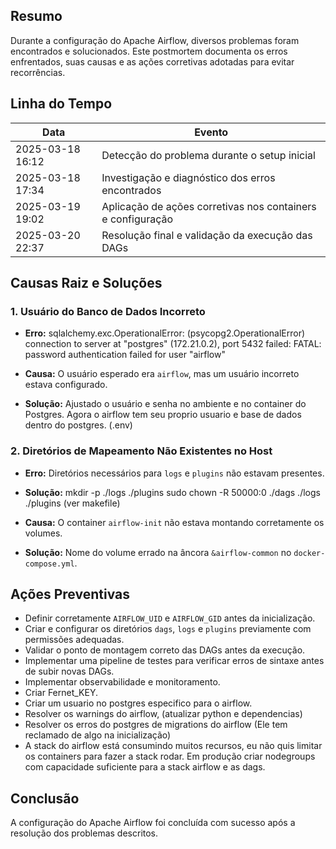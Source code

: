 ## Resumo
Durante a configuração do Apache Airflow, diversos problemas foram encontrados e solucionados. Este postmortem documenta os erros enfrentados, suas causas e as ações corretivas adotadas para evitar recorrências.

## Linha do Tempo

| Data            | Evento |
|-----------------|---------------------------------------------|
| 2025-03-18 16:12| Detecção do problema durante o setup inicial |
| 2025-03-18 17:34| Investigação e diagnóstico dos erros encontrados |
| 2025-03-19 19:02| Aplicação de ações corretivas nos containers e configuração |
| 2025-03-20 22:37| Resolução final e validação da execução das DAGs |

## Causas Raiz e Soluções

### 1. Usuário do Banco de Dados Incorreto
- **Erro:**
  sqlalchemy.exc.OperationalError: (psycopg2.OperationalError) connection to server at "postgres" (172.21.0.2), port 5432 failed: FATAL:  password authentication failed for user "airflow"

- **Causa:** O usuário esperado era `airflow`, mas um usuário incorreto estava configurado.
- **Solução:** Ajustado o usuário e senha no ambiente e no container do Postgres. Agora o airflow tem seu proprio usuario e base de dados dentro do postgres. (.env)

### 2. Diretórios de Mapeamento Não Existentes no Host
- **Erro:** Diretórios necessários para `logs` e `plugins` não estavam presentes.
- **Solução:**
  mkdir -p ./logs ./plugins
  sudo chown -R 50000:0 ./dags ./logs ./plugins (ver makefile)

- **Causa:** O container `airflow-init` não estava montando corretamente os volumes.
- **Solução:** Nome do volume errado na âncora `&airflow-common` no `docker-compose.yml`.

## Ações Preventivas
- Definir corretamente `AIRFLOW_UID` e `AIRFLOW_GID` antes da inicialização.
- Criar e configurar os diretórios `dags`, `logs` e `plugins` previamente com permissões adequadas.
- Validar o ponto de montagem correto das DAGs antes da execução.
- Implementar uma pipeline de testes para verificar erros de sintaxe antes de subir novas DAGs.
- Implementar observabilidade e monitoramento.
- Criar Fernet_KEY.
- Criar um usuario no postgres especifico para o airflow.
- Resolver os warnings do airflow, (atualizar python e dependencias)
- Resolver os erros do postgres de migrations do airflow (Ele tem reclamado de algo na inicialização)
- A stack do airflow está consumindo muitos recursos, eu não quis limitar os containers para fazer a stack rodar. Em produção criar nodegroups com capacidade suficiente para a stack airflow e as dags.

## Conclusão
A configuração do Apache Airflow foi concluída com sucesso após a resolução dos problemas descritos.
